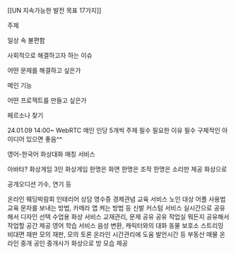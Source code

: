 
[[UN 지속가능한 발전 목표 17가지]]

주제

일상 속 불편함

사회적으로 해결하고자 하는 이슈

어떤 문제를 해결하고 싶은가

메인 기능

어떤 프로젝트를 만들고 싶은가

페르소나 찾기

24.01.09 14:00~
WebRTC 메인
인당 5개씩 
주제 필수
필요한 이유 필수
구체적인 아이디어 있으면 좋음^^

영어-한국어 화상대화 매칭 서비스

아바타? 화상게임
3인 화상게임
한명은 화면 한명은 조작 한명은 소리만 제공
화상으로 

공개오디션
가수, 연기 등

온라인 웨딩박람회
인테리어 상담
영수증 경제관념 교육 서비스
노인 대상 어플 사용법 교육
	문자를 보내는 방법, 카메라 앱 켜는 방법 등
신발 커스텀 서비스
	실시간으로 공유해서 디자인 선택
수업용 화상 서비스
	교재관리, 문제 공유
공유 작업실
	뭐든지 공유해서 작업할 공간 제공
영어 학습 서비스
	음성 변환, 캐릭터와의 대화
동물 보호소
	스트리밍
비대면 재판
	모의 재판, 모의 토론 온라인
	시간관리에 도움 발언시간 등
부동산 매물 온라인 중개
	공인 중개사가 화상으로 방 모습 제공

